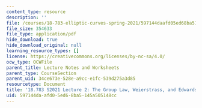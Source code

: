 ```yaml
---
content_type: resource
description: ''
file: /courses/18-783-elliptic-curves-spring-2021/597144daafd05ed68ba5145a505148cc_MIT18_783S21_notes2.pdf
file_size: 354633
file_type: application/pdf
hide_download: true
hide_download_original: null
learning_resource_types: []
license: https://creativecommons.org/licenses/by-nc-sa/4.0/
ocw_type: OCWFile
parent_title: Lecture Notes and Worksheets
parent_type: CourseSection
parent_uid: 34ce673e-528e-a9cc-e1fc-539d275a3d85
resourcetype: Document
title: '18.783 S2021 Lecture 2: The Group Law, Weierstrass, and Edwards Equations'
uid: 597144da-afd0-5ed6-8ba5-145a505148cc
---
```

